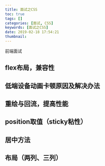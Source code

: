 ```yaml
---
title: 面试之CSS
toc: true
tags: []
categories: [面试, CSS]
keywords: [面试之CSS]
date: 2019-02-18 17:54:21
thumbnail:
---
```


前端面试
<!-- more -->
## flex布局，兼容性

## 低端设备动画卡顿原因及解决办法

## 重绘与回流，提高性能

## position取值（sticky粘性）

## 居中方法

## 布局（两列、三列）